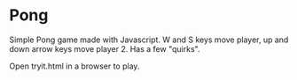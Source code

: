 Pong
====

Simple Pong game made with Javascript. W and S keys move player, up and down arrow keys move player 2. Has a few "quirks".

Open tryit.html in a browser to play.
